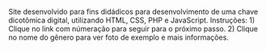 Site desenvolvido para fins didádicos para desenvolvimento de uma chave dicotômica digital, utilizando HTML, CSS, PHP e JavaScript.
Instruções: 1) Clique no link com númeração para seguir para o próximo passo. 2) Clique no nome do gênero para ver foto de exemplo e mais informações.